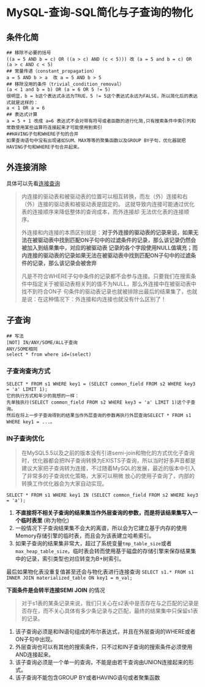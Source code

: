 # MySQL-查询-SQL简化与子查询的物化


## 条件化简

```mysql
## 移除不必要的括号
((a = 5 AND b = c) OR ((a > c) AND (c < 5))) 改 (a = 5 and b = c) OR (a > c AND c < 5)
## 常量传递（constant_propagation）
a = 5 AND b > a  改 a = 5 AND b > 5
## 移除没用的条件（trivial_condition_removal）
(a < 1 and b = b) OR (a = 6 OR 5 != 5)
很明显，b = b这个表达式永远为TRUE，5 != 5这个表达式永远为FALSE，所以简化后的表达式就是这样的：
a < 1 OR a = 6
## 表达式计算 
a = 5 + 1 改成 a=6 表达式不会对带有符号或者函数的进行化简,只有搜索条件中索引列和常数使用某些运算符连接起来才可能使用到索引
##HAVING子句和WHERE子句的合并
如果查询语句中没有出现诸如SUM、MAX等等的聚集函数以及GROUP BY子句，优化器就把HAVING子句和WHERE子句合并起来。
```
<!--more-->

## 外连接消除

具体可以先看[连接查询]()

> 内连接的驱动表和被驱动表的位置可以相互转换，而左（外）连接和右（外）连接的驱动表和被驱动表是固定的。
> 这就导致内连接可能通过优化表的连接顺序来降低整体的查询成本，而外连接却 无法优化表的连接顺序。
>
> 外连接和内连接的本质区别就是：**对于外连接的驱动表的记录来说，如果无法在被驱动表中找到匹配ON子句中的过滤条件的记录，那么该记录仍然会被加入到结果集中，对应的被驱动表 记录的各个字段使用NULL值填充；而内连接的驱动表的记录如果无法在被驱动表中找到匹配ON子句中的过滤条件的记录，那么该记录会被舍弃**
>
> 凡是不符合WHERE子句中条件的记录都不会参与连接。只要我们在搜索条件中指定关于被驱动表相关列的值不为NULL，那么外连接中在被驱动表中找不到符合ON子 句条件的驱动表记录也就被排除出最后的结果集了，也就是说：在这种情况下：外连接和内连接也就没有什么区别了！

## 子查询

```mysql
## 写法
[NOT] IN/ANY/SOME/ALL子查询
ANY/SOME相同
select * from where id=(select)
```

### 子查询查询方式

```mysql
SELECT * FROM s1 WHERE key1 = (SELECT common_field FROM s2 WHERE key3 = 'a' LIMIT 1);
它的执行方式和年少的我想的一样：
先单独执行(SELECT common_field FROM s2 WHERE key3 = 'a' LIMIT 1)这个子查询。
然后在将上一步子查询得到的结果当作外层查询的参数再执行外层查询SELECT * FROM s1 WHERE key1 = ...。
```

### IN子查询优化

> 在MySQL5.5以及之前的版本没有引进semi-join和物化的方式优化子查询时，优化器都会把IN子查询转换为EXISTS子查询，所以当时好多声音都是建议大家把子查询转为连接，不过随着MySQL的发展，最近的版本中引入了非常多的子查询优化策略，大家可以稍微 放心的使用子查询了，内部的转换工作优化器会为大家自动实现。

```mysql
SELECT * FROM s1 WHERE key1 IN (SELECT common_field FROM s2 WHERE key3 = 'a');
```

1. **不直接将不相关子查询的结果集当作外层查询的参数，而是将该结果集写入一个临时表里** (称为物化)
2. 一般情况下子查询结果集不会大的离谱，所以会为它建立基于内存的使用Memory存储引擎的临时表，而且会为该表建立哈希索引。
3. 如果子查询的结果集非常大，超过了系统变量`tmp_table_size`或者`max_heap_table_size`，临时表会转而使用基于磁盘的存储引擎来保存结果集中的记录，索引类型也对应转变为B+树索引。 

最后如果物化表没重复值甚至还会与物化表进行连接查询 `SELECT s1.* FROM s1 INNER JOIN materialized_table ON key1 = m_val;`

**下面条件是会转半连接SEMI JOIN** 的情况

> 对于s1表的某条记录来说，我们只关心在s2表中是否存在与之匹配的记录是否存在，而不关心具体有多少条记录与之匹配，最终的结果集中只保留s1表的记录。

1. 该子查询必须是和IN语句组成的布尔表达式，并且在外层查询的WHERE或者ON子句中出现。
2. 外层查询也可以有其他的搜索条件，只不过和IN子查询的搜索条件必须使用AND连接起来。
3. 该子查询必须是一个单一的查询，不能是由若干查询由UNION连接起来的形式。
4. 该子查询不能包含GROUP BY或者HAVING语句或者聚集函数


